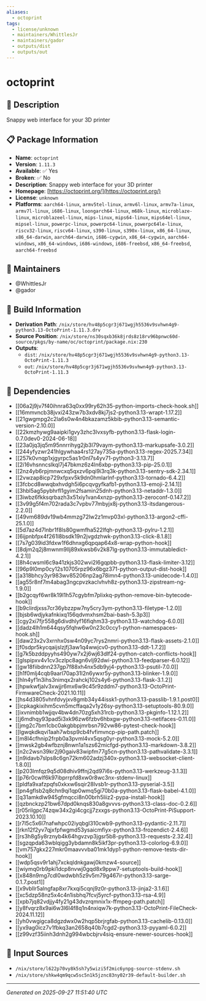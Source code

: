 ```yaml
---
aliases:
  - octoprint
tags:
  - license/unknown
  - maintainers/WhittlesJr
  - maintainers/gador
  - outputs/dist
  - outputs/out
---
```


# octoprint

## 📝 Description

Snappy web interface for your 3D printer

## 📋 Package Information

- **Name**: `octoprint`
- **Version**: `1.11.3`
- **Available**: ✅ Yes
- **Broken**: ✅ No
- **Description**: Snappy web interface for your 3D printer
- **Homepage**: [https://octoprint.org/](https://octoprint.org/)
- **License**: `unknown`
- **Platforms**: `aarch64-linux`, `armv5tel-linux`, `armv6l-linux`, `armv7a-linux`, `armv7l-linux`, `i686-linux`, `loongarch64-linux`, `m68k-linux`, `microblaze-linux`, `microblazeel-linux`, `mips-linux`, `mips64-linux`, `mips64el-linux`, `mipsel-linux`, `powerpc-linux`, `powerpc64-linux`, `powerpc64le-linux`, `riscv32-linux`, `riscv64-linux`, `s390-linux`, `s390x-linux`, `x86_64-linux`, `x86_64-darwin`, `aarch64-darwin`, `i686-cygwin`, `x86_64-cygwin`, `aarch64-windows`, `x86_64-windows`, `i686-windows`, `i686-freebsd`, `x86_64-freebsd`, `aarch64-freebsd`
## 👥 Maintainers

- @WhittlesJr
- @gador


## 🔧 Build Information

- **Derivation Path**: `/nix/store/hv48p5cgr3j671wgjh5536v9svhwn4g9-python3.13-OctoPrint-1.11.3.drv`
- **Source Position**: `/nix/store/ns30sqxb36k8jrds8z18rv96bpnwc60d-source/pkgs/by-name/oc/octoprint/package.nix:230`
- **Outputs**:
  - `dist`:  `/nix/store/hv48p5cgr3j671wgjh5536v9svhwn4g9-python3.13-OctoPrint-1.11.3`
  - `out`:  `/nix/store/hv48p5cgr3j671wgjh5536v9svhwn4g9-python3.13-OctoPrint-1.11.3`

## 🔗 Dependencies

- [[06a2j9jv7f40ihnra63q0xx99ry62h35-python-imports-check-hook.sh]]
- [[16mmvncb38jvxi243zw7b3xdv8kj7js2-python3.13-wrapt-1.17.2]]
- [[21gwgmpg2c2la6s0w4n4bkazamz5kbib-python3.13-semantic-version-2.10.0]]
- [[22kmzhywg9aaipki1gvy3zhc3lvxsyfb-python3.13-flask-login-0.7.0dev0-2024-06-18]]
- [[23a0jq3jq5m95nnrrihyg2jb3l79vaym-python3.13-markupsafe-3.0.2]]
- [[244yfyzwr241hlgywhaa4rs127ay735a-python3.13-regex-2025.7.34]]
- [[257k0vnqp1xjgyrpc5as1r0nl7s4yv71-python3-3.13.7]]
- [[2i16vhsnncslkql7j47bkmz6z4ln6xbp-python3.13-pip-25.0.1]]
- [[2nz4yb6rpjmnwcxq5qxzv6pqi9i3rq3k-python3.13-sentry-sdk-2.34.1]]
- [[2vwzap8icp729xfpxv5k9dn0hmlarlnf-python3.13-tornado-6.4.2]]
- [[3fcbcd8wwqbxhvdgh5i6pcqvgyfkafb1-python3.13-emoji-2.14.1]]
- [[3hbl5ag5pybhrfl1gyim2fsamin25dnh-python3.13-netaddr-1.3.0]]
- [[3iwbz6fkksqrbazh3x51xiy1van4xnzp-python3.13-zeroconf-0.147.2]]
- [[3v99g5f4m702rada3c7vpbv77mbyjx8j-python3.13-itsdangerous-2.2.0]]
- [[49vm689dv19wb4mmzg72lw2z1mvp03xl-python3.13-argon2-cffi-25.1.0]]
- [[5d7az4d7lnbr1f8ls80gwmfha522lfqh-python3.13-pylru-1.2.1]]
- [[6ijpnbfpx4f261l8bsdk19n2jvgdzhwk-python3.13-click-8.1.8]]
- [[7s7g039id3fdxw1f6dhnxg6qpqap64x8-wrap-python-hook]]
- [[8djm2q2j8mwnm9llj89xkwsb6v2k87lg-python3.13-immutabledict-4.2.1]]
- [[8h4cwsml6c9a41zkjs302wvi2l6gqpbb-python3.13-flask-limiter-3.12]]
- [[96p9l0mp0cy12s10705rpz96x6bgz371-python-output-dist-hook]]
- [[a318bhcy3yr983wv85206np2ag78imn4-python3.13-unidecode-1.4.0]]
- [[ag55r8nf7m4abag3ngcpvzkaclvhvh8z-python3.13-zipstream-ng-1.9.0]]
- [[b2gcqyf6wr8k19l1h57cgybfm7plixkq-python-remove-bin-bytecode-hook]]
- [[b9clirdjxss7cr36ybzzpw7ny5cry3ym-python3.13-filetype-1.2.0]]
- [[bjsb6wdjykafnkixq156qdvmxhsm2bai-bash-5.3p3]]
- [[cgy2xi7fjr558g6divdhlyf16fiqhm33-python3.13-watchdog-6.0.0]]
- [[dadz4lh1m644qsy5fqhw6w0n23c0ccy1-python-namespaces-hook.sh]]
- [[daw23x2v3xrnhx0sw4n09yc7rys2nmri-python3.13-flask-assets-2.1.0]]
- [[f0sdpr5kycqaijslzjfj3aw1q4wwjcv0-python3.13-ddt-1.7.2]]
- [[g7k5bzddpyyhs490yw7x2j6wj63dlf24-python-catch-conflicts-hook]]
- [[glspipxv4v1cv3czlpc8agn6vlj92dwi-python3.13-feedparser-6.0.12]]
- [[gw18fiibdnn237gp7f88xh4nx5db9yj4-python3.13-psutil-7.0.0]]
- [[h1f0mlj4cqb9aarl70ap31l2n6ywxr5y-python3.13-blinker-1.9.0]]
- [[hln4yf1n3ihs3nimqx2rahckj102s4y6-python3.13-flask-3.1.2]]
- [[hpwkwfjalv3xwjjr6mx6w9c45r9zddm7-python3.13-OctoPrint-FirmwareCheck-2021.10.11]]
- [[hs4d3805vhnfdvyjxv8gmb34y44issk1-python3.13-passlib-1.9.1.post0]]
- [[icpkagkixihm5cvn5mcffaqa2v1y26sy-python3.13-setuptools-80.9.0]]
- [[ixvnimbb1wjjqv4bw4dn70zg5xh31rcb-python3.13-pkginfo-1.12.1.2]]
- [[j6mdhqy93pad5i3xk96zw6fzbv6hbxgw-python3.13-netifaces-0.11.0]]
- [[jmg2c7bm1cbc0akgbbpjmrbsn792vw86-pytest-check-hook]]
- [[lgwqkdkqvi1aah7wbsp9cb4fvfimvncp-pip-path.patch]]
- [[m8l4cfhnip2frpb0a3pvml4vx5qsg0yr-python3.13-mock-5.2.0]]
- [[mwsk2gb4wfbznj8nwn1a1szs62micfgd-python3.13-markdown-3.8.2]]
- [[n2c2wsn39kr2j90gaiv83wipfm77g5cn-python3.13-pathvalidate-3.3.1]]
- [[n9idavb7slps8c6gn72km602adzj340x-python3.13-websocket-client-1.8.0]]
- [[p203lmfqz9q5d08dhiv9ffnj2qd97i6s-python3.13-werkzeug-3.1.3]]
- [[p76r0cwlf6k97ibprrpfd8xw0r8wc3nx-stdenv-linux]]
- [[pldfa9xafzpqfs0xkxw6sqir28lvsb1r-python3.13-pyserial-3.5]]
- [[pn4gflsb2q8chn9qi1qp0wmq5gi70b0a-python3.13-flask-babel-4.1.0]]
- [[q31amkdlw945gfmqcci8n00brh5liiz2-pypa-install-hook]]
- [[qzbnckzp21bw67dpd0knqs830a8gvvvs-python3.13-class-doc-0.2.6]]
- [[r05rilgpc74zqw34x2gi4cgcjj7zxxgs-python3.13-OctoPrint-PiSupport-2023.10.10]]
- [[r7l5c5x6l7nafwhpc02iyqbgl310cwb9-python3.13-pydantic-2.11.7]]
- [[rkn12f2yv7qjxfpfwgmd53ysaicmfiyx-python3.13-frozendict-2.4.6]]
- [[rs3h8g5y8rznyb4k64hgvzvp3jgsr5b8-python3.13-requests-2.32.4]]
- [[sgzqpda63wblqigg3ybdamn8k5ikf3pr-python3.13-colorlog-6.9.0]]
- [[vm757gkx227mkr0maavvvba01mk1dyp1-python-remove-tests-dir-hook]]
- [[wdp5qsv9r1ahj7xckqldnkgawj0kmzw4-source]]
- [[wiymq0rb9pki1dcp8nvwj0gqd8x9ppw7-setuptools-build-hook]]
- [[x848n9mg7cdl0wdwbh5z9v5m79g467ir-python3.13-sarge-0.1.7.post1]]
- [[x9vbllr5alngfap8xr7kxqi5cqnj9z0r-python3.13-jinja2-3.1.6]]
- [[xc5dzp58nz5x4c4n1isbhq7fcvj5yrcf-python3.13-rsa-4.9]]
- [[xpb7jq82vdjjy4fy21g43dvzrqmnix1x-ffmpeg-path.patch]]
- [[y8fvqrz8x9ai6w3l6l4f8q1n4nxiqw7k-python3.13-OctoPrint-FileCheck-2024.11.12]]
- [[yh0vwgigca8dgzdwx0w2hqp5brjrgfab-python3.13-cachelib-0.13.0]]
- [[yx9ag0icz7v1fbkq3an2658q40b7cgd2-python3.13-pyyaml-6.0.2]]
- [[z99vzf35iinh3dnh2g994wbcbjrv4siq-ensure-newer-sources-hook]]

## 📁 Input Sources

- `/nix/store/l622p70vy8k5sh7y5wizi5f2mic6ynpg-source-stdenv.sh`
- `/nix/store/shkw4qm9qcw5sc5n1k5jznc83ny02r39-default-builder.sh`

---
*Generated on 2025-09-27 11:51:40 UTC*
